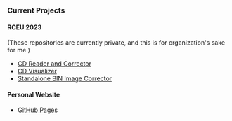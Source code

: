 ### Current Projects

#### RCEU 2023
(These repositories are currently private, and this is for organization's sake for me.)

- [CD Reader and Corrector](https://github.com/Danial-Ahari/CD-Read-and-Error-Correction)
- [CD Visualizer](https://github.com/Danial-Ahari/CD-Visualizer)
- [Standalone BIN Image Corrector](https://github.com/Danial-Ahari/Standalone-BIN-Image-Corrector)

#### Personal Website

- [GitHub Pages](https://github.com/Danial-Ahari/Danial-Ahari.github.io)

<!--
**Danial-Ahari/Danial-Ahari** is a ✨ _special_ ✨ repository because its `README.md` (this file) appears on your GitHub profile.

Here are some ideas to get you started:

- 🔭 I’m currently working on ...
- 🌱 I’m currently learning ...
- 👯 I’m looking to collaborate on ...
- 🤔 I’m looking for help with ...
- 💬 Ask me about ...
- 📫 How to reach me: ...
- 😄 Pronouns: ...
- ⚡ Fun fact: ...
-->
